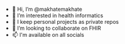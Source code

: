 - 👋 Hi, I’m @makhatemakhate
- 🌱 I’m interested in health informatics
- 👀 I keep personal projects as private repos
- 💞️ I’m looking to collaborate on FHIR
- 📫 I'm available on all socials

<!---
makhatemakhate/makhatemakhate is a ✨ special ✨ repository because its `README.md` (this file) appears on your GitHub profile.
You can click the Preview link to take a look at your changes.
--->
